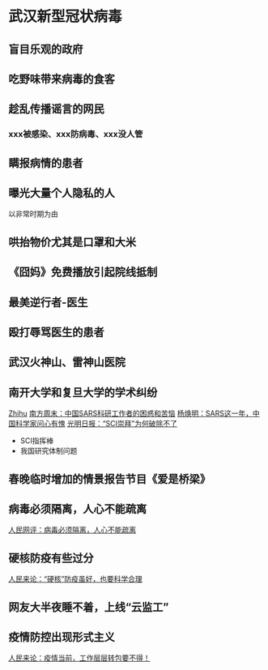 # 武汉新型冠状病毒

## 盲目乐观的政府

## 吃野味带来病毒的食客

## 趁乱传播谣言的网民

### xxx被感染、xxx防病毒、xxx没人管

## 瞒报病情的患者

## 曝光大量个人隐私的人

以非常时期为由

## 哄抬物价尤其是口罩和大米

## 《囧妈》免费播放引起院线抵制

## 最美逆行者-医生

## 殴打辱骂医生的患者

## 武汉火神山、雷神山医院

## 南开大学和复旦大学的学术纠纷
[Zhihu](https://www.zhihu.com/question/367586664)
[南方周末：中国SARS科研工作者的困惑和苦恼](http://news.sina.com.cn/c/2003-12-11/09292343880.shtml)
[杨焕明：SARS这一年，中国科学家问心有愧](http://news.sciencenet.cn/htmlnews/2013/4/276692.shtm)
[光明日报：“SCI崇拜”为何破除不了](http://opinion.people.com.cn/n1/2019/1218/c1003-31510788.html)
+ SCI指挥棒
+ 我国研究体制问题

## 春晚临时增加的情景报告节目《爱是桥梁》

## 病毒必须隔离，人心不能疏离
[人民网评：病毒必须隔离，人心不能疏离](http://opinion.people.com.cn/n1/2020/0128/c1003-31563884.html)

## 硬核防疫有些过分
[人民来论：“硬核”防疫虽好，也要科学合理](http://opinion.people.com.cn/n1/2020/0127/c1003-31563305.html)

## 网友大半夜睡不着，上线“云监工”

## 疫情防控出现形式主义
[人民来论：疫情当前，工作层层转包要不得！](http://opinion.people.com.cn/n1/2020/0129/c1003-31564631.html)

